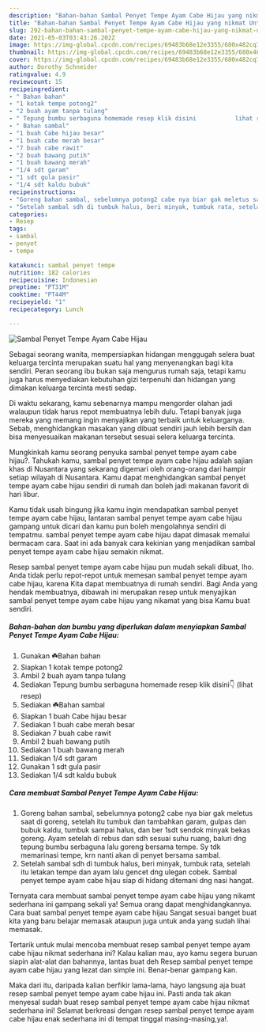 ```yaml
---
description: "Bahan-bahan Sambal Penyet Tempe Ayam Cabe Hijau yang nikmat Untuk Jualan"
title: "Bahan-bahan Sambal Penyet Tempe Ayam Cabe Hijau yang nikmat Untuk Jualan"
slug: 292-bahan-bahan-sambal-penyet-tempe-ayam-cabe-hijau-yang-nikmat-untuk-jualan
date: 2021-05-03T03:43:26.202Z
image: https://img-global.cpcdn.com/recipes/69483b68e12e3355/680x482cq70/sambal-penyet-tempe-ayam-cabe-hijau-foto-resep-utama.jpg
thumbnail: https://img-global.cpcdn.com/recipes/69483b68e12e3355/680x482cq70/sambal-penyet-tempe-ayam-cabe-hijau-foto-resep-utama.jpg
cover: https://img-global.cpcdn.com/recipes/69483b68e12e3355/680x482cq70/sambal-penyet-tempe-ayam-cabe-hijau-foto-resep-utama.jpg
author: Dorothy Schneider
ratingvalue: 4.9
reviewcount: 15
recipeingredient:
- " Bahan bahan"
- "1 kotak tempe potong2"
- "2 buah ayam tanpa tulang"
- " Tepung bumbu serbaguna homemade resep klik disini           lihat resep"
- " Bahan sambal"
- "1 buah Cabe hijau besar"
- "1 buah cabe merah besar"
- "7 buah cabe rawit"
- "2 buah bawang putih"
- "1 buah bawang merah"
- "1/4 sdt garam"
- "1 sdt gula pasir"
- "1/4 sdt kaldu bubuk"
recipeinstructions:
- "Goreng bahan sambal, sebelumnya potong2 cabe nya biar gak meletus saat di goreng, setelah itu tumbuk dan tambahkan garam, gulpas dan bubuk kaldu, tumbuk sampai halus, dan ber 1sdt sendok minyak bekas goreng. Ayam setelah di rebus dan sdh sesuai suhu ruang, baluri dng tepung bumbu serbaguna lalu goreng bersama tempe. Sy tdk memarinasi tempe, krn nanti akan di penyet bersama sambal."
- "Setelah sambal sdh di tumbuk halus, beri minyak, tumbuk rata, setelah itu letakan tempe dan ayam lalu gencet dng ulegan cobek. Sambal penyet tempe ayam cabe hijau siap di hidang ditemani dng nasi hangat."
categories:
- Resep
tags:
- sambal
- penyet
- tempe

katakunci: sambal penyet tempe 
nutrition: 182 calories
recipecuisine: Indonesian
preptime: "PT31M"
cooktime: "PT44M"
recipeyield: "1"
recipecategory: Lunch

---
```



![Sambal Penyet Tempe Ayam Cabe Hijau](https://img-global.cpcdn.com/recipes/69483b68e12e3355/680x482cq70/sambal-penyet-tempe-ayam-cabe-hijau-foto-resep-utama.jpg)

Sebagai seorang wanita, mempersiapkan hidangan menggugah selera buat keluarga tercinta merupakan suatu hal yang menyenangkan bagi kita sendiri. Peran seorang ibu bukan saja mengurus rumah saja, tetapi kamu juga harus menyediakan kebutuhan gizi terpenuhi dan hidangan yang dimakan keluarga tercinta mesti sedap.

Di waktu  sekarang, kamu sebenarnya mampu mengorder olahan jadi walaupun tidak harus repot membuatnya lebih dulu. Tetapi banyak juga mereka yang memang ingin menyajikan yang terbaik untuk keluarganya. Sebab, menghidangkan masakan yang dibuat sendiri jauh lebih bersih dan bisa menyesuaikan makanan tersebut sesuai selera keluarga tercinta. 



Mungkinkah kamu seorang penyuka sambal penyet tempe ayam cabe hijau?. Tahukah kamu, sambal penyet tempe ayam cabe hijau adalah sajian khas di Nusantara yang sekarang digemari oleh orang-orang dari hampir setiap wilayah di Nusantara. Kamu dapat menghidangkan sambal penyet tempe ayam cabe hijau sendiri di rumah dan boleh jadi makanan favorit di hari libur.

Kamu tidak usah bingung jika kamu ingin mendapatkan sambal penyet tempe ayam cabe hijau, lantaran sambal penyet tempe ayam cabe hijau gampang untuk dicari dan kamu pun boleh mengolahnya sendiri di tempatmu. sambal penyet tempe ayam cabe hijau dapat dimasak memalui bermacam cara. Saat ini ada banyak cara kekinian yang menjadikan sambal penyet tempe ayam cabe hijau semakin nikmat.

Resep sambal penyet tempe ayam cabe hijau pun mudah sekali dibuat, lho. Anda tidak perlu repot-repot untuk memesan sambal penyet tempe ayam cabe hijau, karena Kita dapat membuatnya di rumah sendiri. Bagi Anda yang hendak membuatnya, dibawah ini merupakan resep untuk menyajikan sambal penyet tempe ayam cabe hijau yang nikamat yang bisa Kamu buat sendiri.

<!--inarticleads1-->

##### Bahan-bahan dan bumbu yang diperlukan dalam menyiapkan Sambal Penyet Tempe Ayam Cabe Hijau:

1. Gunakan  ☘️Bahan bahan
1. Siapkan 1 kotak tempe potong2
1. Ambil 2 buah ayam tanpa tulang
1. Sediakan  Tepung bumbu serbaguna homemade resep klik disini👇           (lihat resep)
1. Sediakan  ☘️Bahan sambal
1. Siapkan 1 buah Cabe hijau besar
1. Sediakan 1 buah cabe merah besar
1. Sediakan 7 buah cabe rawit
1. Ambil 2 buah bawang putih
1. Sediakan 1 buah bawang merah
1. Sediakan 1/4 sdt garam
1. Gunakan 1 sdt gula pasir
1. Sediakan 1/4 sdt kaldu bubuk




<!--inarticleads2-->

##### Cara membuat Sambal Penyet Tempe Ayam Cabe Hijau:

1. Goreng bahan sambal, sebelumnya potong2 cabe nya biar gak meletus saat di goreng, setelah itu tumbuk dan tambahkan garam, gulpas dan bubuk kaldu, tumbuk sampai halus, dan ber 1sdt sendok minyak bekas goreng. Ayam setelah di rebus dan sdh sesuai suhu ruang, baluri dng tepung bumbu serbaguna lalu goreng bersama tempe. Sy tdk memarinasi tempe, krn nanti akan di penyet bersama sambal.
1. Setelah sambal sdh di tumbuk halus, beri minyak, tumbuk rata, setelah itu letakan tempe dan ayam lalu gencet dng ulegan cobek. Sambal penyet tempe ayam cabe hijau siap di hidang ditemani dng nasi hangat.




Ternyata cara membuat sambal penyet tempe ayam cabe hijau yang nikamt sederhana ini gampang sekali ya! Semua orang dapat menghidangkannya. Cara buat sambal penyet tempe ayam cabe hijau Sangat sesuai banget buat kita yang baru belajar memasak ataupun juga untuk anda yang sudah lihai memasak.

Tertarik untuk mulai mencoba membuat resep sambal penyet tempe ayam cabe hijau nikmat sederhana ini? Kalau kalian mau, ayo kamu segera buruan siapin alat-alat dan bahannya, lantas buat deh Resep sambal penyet tempe ayam cabe hijau yang lezat dan simple ini. Benar-benar gampang kan. 

Maka dari itu, daripada kalian berfikir lama-lama, hayo langsung aja buat resep sambal penyet tempe ayam cabe hijau ini. Pasti anda tak akan menyesal sudah buat resep sambal penyet tempe ayam cabe hijau nikmat sederhana ini! Selamat berkreasi dengan resep sambal penyet tempe ayam cabe hijau enak sederhana ini di tempat tinggal masing-masing,ya!.

